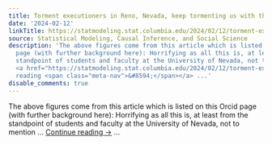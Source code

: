 ```yaml
---
title: Torment executioners in Reno, Nevada, keep tormenting us with their publications.
date: '2024-02-12'
linkTitle: https://statmodeling.stat.columbia.edu/2024/02/12/torment-executioners-in-reno-nevada/
source: Statistical Modeling, Causal Inference, and Social Science
description: 'The above figures come from this article which is listed on this Orcid
  page (with further background here): Horrifying as all this is, at least from the
  standpoint of students and faculty at the University of Nevada, not to mention &#8230;
  <a href="https://statmodeling.stat.columbia.edu/2024/02/12/torment-executioners-in-reno-nevada/">Continue
  reading <span class="meta-nav">&#8594;</span></a> ...'
disable_comments: true
---
```

The above figures come from this article which is listed on this Orcid page (with further background here): Horrifying as all this is, at least from the standpoint of students and faculty at the University of Nevada, not to mention &#8230; <a href="https://statmodeling.stat.columbia.edu/2024/02/12/torment-executioners-in-reno-nevada/">Continue reading <span class="meta-nav">&#8594;</span></a> ...